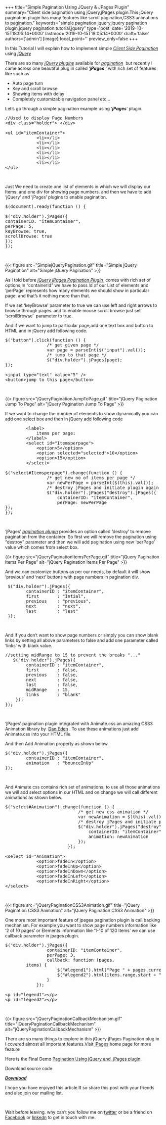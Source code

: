+++
title="Simple Pagination Using JQuery & JPages Plugin"
summary="Client side pagination using jQuery,jPages plugin.This jQuery pagination plugin has many features like scroll pagination,CSS3 animations to pagination."
keywords="simple pagination jquery,jquery pagination plugin,jquery pagination tutorial,jquery"
type='post'
date='2019-10-15T18:05:14+0000'
lastmod='2019-10-15T18:05:14+0000'
draft='false'
authors=['admin']
[image]
focal_point=''
preview_only=false
+++

In this Tutorial I will explain how to implement simple <span style="text-decoration: underline;"><em>C</em></span><span style="text-decoration: underline;"><em>lient</em>&nbsp;S<em>ide Pagination</em></span> using <span style="text-decoration: underline;"><em>jQuery</em></span>

There are so many <em><span style="text-decoration: underline;">jQuery&nbsp;</span><span style="text-decoration: underline;">plugins</span></em> available for <span style="text-decoration: underline;"><em>pagination</em></span> &nbsp;but recently I came across one beautiful plug in called ‘<em><strong>jPages</strong></em> ‘ with rich set of features like such as

<ul><li>Auto page turn</li><li>Key and scroll browse</li><li>Showing items with delay</li><li>Completely customizable navigation panel etc…</li></ul>

Let’s go through a simple pagination example using ‘<em><strong>jPages</strong></em>‘ plugin.

<pre>//Used to display Page Numbers
&lt;div class="holder"&gt; &lt;/div&gt;

&lt;ul id="itemContainer"&gt;
            &lt;li&gt;&lt;/li&gt;
            &lt;li&gt;&lt;/li&gt;
            &lt;li&gt;&lt;/li&gt;
            &lt;li&gt;&lt;/li&gt;
            &lt;li&gt;&lt;/li&gt;
            &lt;li&gt;&lt;/li&gt;
&lt;/ul&gt;</pre>

&nbsp;

Just We need to create one list of elements in which we will display our Items. and one div for showing page numbers. and then we have to add ‘jQuery’ and ‘jPages’ plugins to enable pagination.

<pre>$(document).ready(function () {

$("div.holder").jPages({
containerID: "itemContainer",
perPage: 5,
keyBrowse: true,
scrollBrowse: true
});
});</pre>

&nbsp;

{{< figure src="SimplejQueryPagination.gif" title="Simple jQuery Pagination" alt="Simple jQuery Pagination" >}}

As I told before <span style="text-decoration: underline;"><em>jQuery jPages&nbsp;Pagination Plugin </em></span><em>&nbsp;</em>comes with rich set of options,In “containerId” we have to pass Id of our List of elements and ‘perPage’ represents how many elements we should show in particular page. and that’s it nothing more than that.

If we set ‘keyBrowse’ parameter to true we can use left and right arrows to browse through pages. and to enable mouse scroll browse just set ‘scrollBrowse’ &nbsp;parameter to true.

And if we want to jump to particular page,add one text box and button to HTML and in jQuery add following code.

<pre>$("button").click(function () {
                /* get given page */
                var page = parseInt($("input").val());
                /* jump to that page */
                $("div.holder").jPages(page);
});

&lt;input type="text" value="5" /&gt;
&lt;button&gt;jump to this page&lt;/button&gt;</pre>

&nbsp;

{{< figure src="jQueryPaginationJumpToPage.gif" title="jQuery Pagination Jump To Page" alt="jQuery Pagination Jump To Page" >}}

If we want to change the number of elements to show dynamically you can add one select box and then in jQuery add following code

<pre>        &lt;label&gt;
            items per page:
        &lt;/label&gt;
        &lt;select id="Itemsperpage"&gt;
            &lt;option&gt;5&lt;/option&gt;
            &lt;option selected="selected"&gt;10&lt;/option&gt;
            &lt;option&gt;15&lt;/option&gt;
        &lt;/select&gt;

$("select#Itemsperpage").change(function () {
                /* get new no of items per page */
                var newPerPage = parseInt($(this).val());
                /* destroy jPages and initiate plugin again */
                $("div.holder").jPages("destroy").jPages({
                    containerID: "itemContainer",
                    perPage: newPerPage
});
});</pre>

&nbsp;

‘jPages’ <span style="text-decoration: underline;"><em>pagination plugin</em></span> provides an option called ‘destroy’ to remove pagination from the container. So first we will remove the pagination using “destroy” parameter and then we will add pagination using new ‘perPage’ value which comes from select box.

{{< figure src="jQueryPaginationItemsPerPage.gif" title="jQuery Pagination Items Per Page" alt="jQuery Pagination Items Per Page" >}}

And we can customize buttons as per our needs, by default it will show ‘previous’ and ‘next’ buttons with page numbers in pagination div.

<pre> $("div.holder").jPages({
        containerID : "itemContainer",
        first       : "Intial",
        previous    : "previous",
        next        : "next",
        last        : "last"
 });</pre>

&nbsp;

And If you don’t want to show page numbers or simply you can show blank links by setting all above parameters to false and add one parameter called ‘links’ with blank value.

<pre>//setting midRange to 15 to prevent the breaks "..."
   $("div.holder").jPages({
        containerID : "itemContainer",
        first       : false,
        previous    : false,
        next        : false,
        last        : false,
        midRange    : 15,
        links       : "blank"
    });
});</pre>

&nbsp;

‘jPages’ pagination plugin integrated with Animate.css an amazing CSS3 Animation library by&nbsp;&nbsp;<a title="CSS3 Animation Library" href="https://daneden.me/animate/" target="_blank" rel="noopener">Dan Eden</a>&nbsp;. To use these animations just add Animate.css into your HTML file.<a href="https://daneden.me/"><br>
</a>

And then Add Animation property as shown below.

<pre>$("div.holder").jPages({
        containerID : "itemContainer",
        animation   : "bounceInUp"
});</pre>

&nbsp;

And Animate.css contains rich set of animations, to use all those animations we will add select options in our HTML and on change we will call different animations as shown below.

<pre>$("select#Animation").change(function () {
                            /* get new css animation */
                            var newAnimation = $(this).val();
                            /* destroy jPages and initiate plugin again */
                            $("div.holder").jPages("destroy").jPages({
                                containerID: "itemContainer",
                                animation: newAnimation
                            });
                        });

&lt;select id="Animation"&gt;
            &lt;option&gt;fadeIn&lt;/option&gt;
            &lt;option&gt;fadeInUp&lt;/option&gt;
            &lt;option&gt;fadeInDown&lt;/option&gt;
            &lt;option&gt;fadeInLeft&lt;/option&gt;
            &lt;option&gt;fadeInRight&lt;/option&gt;
&lt;/select&gt;</pre>

&nbsp;

{{< figure src="jQueryPaginationCSS3Animation.gif" title="jQuery Pagination CSS3 Animation" alt="jQuery Pagination CSS3 Animation" >}}

One more most important feature of jpages pagination plugin is call backing mechanism. For example you want to show page numbers information like ‘2 of 10 pages’ or Elements information like ‘1-10 of 120 Items’ we can use callback parameter in jpages plugin.

<pre>$("div.holder").jPages({
                containerID: "itemContainer",
                perPage: 3,
                callback: function (pages,
        items) {
                    $("#legend1").html("Page " + pages.current + " of " + pages.count);
                    $("#legend2").html(items.range.start + " - " + items.range.end + " of " + items.count);
                }
            });

&lt;p id="legend1"&gt;&lt;/p&gt;
&lt;p id="legend2"&gt;&lt;/p&gt;</pre>

&nbsp;

{{< figure src="jQueryPaginationCallbackMechanism.gif" title="jQueryPaginationCallbackMechanism" alt="jQueryPaginationCallbackMechanism" >}}

There are so many things to explore in this jQuery jPages Pagination plug in I covered almost all important features.Visit <a href="http://luis-almeida.github.io/jPages/" target="_blank" rel="noopener">jPages</a> home page for more feature

Here is the Final Demo <a title="Pagination Using jQuery" href="https://arungudelli.com/Tools/HTML5/SimplePaginationJQuery/SimplePagination.htm" target="_blank" rel="noopener">Pagination Using&nbsp;jQuery and&nbsp; jPages plugin</a>.

Download source code

<em><strong><a href="http://sdrv.ms/1jQNy22" target="_blank" rel="noopener">Download</a></strong></em>

I hope you have enjoyed this article.If so share this post with your friends and also join our mailing list.

&nbsp;

Wait before leaving.
why can’t you follow me on <a href="https://twitter.com/arungudelli" target="_blank" rel="noopener">twitter</a> or be a friend on <a href="https://www.facebook.com/gudelliArun" target="_blank" rel="noopener">Facebook</a> or  <a href="https://www.linkedin.com/in/arungudelli/" target="_blank" rel="noopener">linkedn</a> to get in touch with me.







